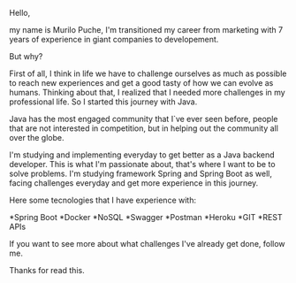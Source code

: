 Hello,

my name is Murilo Puche, I'm transitioned my career from marketing with 7 years of experience in giant companies to developement.

But why?

First of all, I think in life we have to challenge ourselves as much as possible to reach new experiences and get a good tasty of how we can evolve as humans.
Thinking about that, I realized that I needed more challenges in my professional life. So I started this journey with Java.

Java has the most engaged community that I`ve ever seen before, people that are not interested in competition, but in helping out the community all over the globe.

I'm studying and implementing everyday to get better as a Java backend developer. This is what I'm passionate about, that's where I want to be to solve problems. I'm studying framework Spring and Spring Boot as well, facing challenges everyday and get more experience in this journey.

Here some tecnologies that I have experience with:

*Spring Boot
*Docker
*NoSQL
*Swagger
*Postman
*Heroku
*GIT
*REST APIs

If you want to see more about what challenges I've already get done, follow me. 

Thanks for read this.






